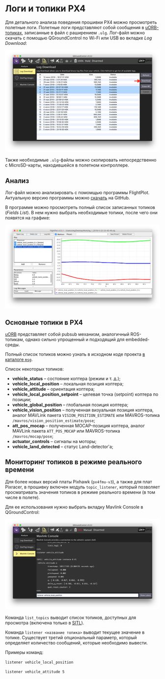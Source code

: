 Логи и топики PX4
===

Для детального анализа поведения прошивки PX4 можно просмотреть полетные логи. Полетные логи представляют собой сообщения в [uORB-топиках](https://dev.px4.io/en/middleware/uorb.html), записанные в файл с раширением `.ulg`. Лог-файл можно скачать с помощью QGroundControl по Wi-Fi или USB во вкладке *Log Download*:

![](assets/download-log.png)

Также необходимые `.ulg`-файлы можно скопировать непосредственно с MicroSD-карты, находившейся в полетном контроллере.

Анализ
---

Лог-файл можно анализировать с помомщью программы FlightPlot. Актуальную версию программы можно [скачать](https://github.com/PX4/FlightPlot/releases) на GitHub.

В программе можно просмотреть полный список записанных топиков (*Fields List*). В нем нужно выбрать необходимые топики, после чего они появятся на графике:

![](assets/flightplot.png)

Основные топики в PX4
---

[uORB](https://dev.px4.io/en/middleware/uorb.html) представляет собой pubsub механизм, аналогичный ROS-топикам, однако сильно упрощенный и подходящий для embedded-среды.

Полный список топиков можно узнать в исходном коде проекта [в каталоге `msg`](https://github.com/PX4/Firmware/tree/master/msg).

Список некоторых топиков:

* **vehicle_status** – состояние коптера (режим и т. д.);
* **vehicle_local_position** – локальная позиция коптера;
* **vehicle_attitude** – ориентация коптера;
* **vehicle_local_position_setpoint** – целевая точка (setpoint) коптера по позиции;
* **vehicle_global_position** – глобальная позиция коптера;
* **vehicle_vision_position** – полученная визуальная позиция коптера, аналог MAVLink пакета `VISION_POSITION_ESTIMATE` или MAVROS-топика `/mavros/vision_position_estimate/pose`;
* **att_pos_mocap** – полученная MOCAP-позиция коптера, аналог MAVLink пакета `ATT_POS_MOCAP` или MAVROS-топика `/mavros/mocap/pose`;
* **actuator_controls** – сигналы на моторы;
* **vehicle_land_detected** – статус Land-detector'а;

Мониторинг топиков в режиме реального времени
---

Для более новых версий платы Pixhawk (`px4fmu-v3`), а также для плат Pixracer, в прошивку включен модуль `topic_listener`, который позволяет просматривать значения топиков в режиме реального времени (в том числе в полете).

Для ее использования нужно выбрать вкладку Mavlink Console в QGroundControl:

![](assets/listener.png)

Команда `list_topics` выводит список топиков, доступных для просмотра (включена только в [SITL](sitl.md)).

Команда `listener <название топика>` выводит текущее значение в топике. Существует третий опциональный параметр, который определяет количество сообщений, которые необходимо вывести.

Примеры команд:

`listener vehicle_local_position`

`listener vehicle_attitude 5`
